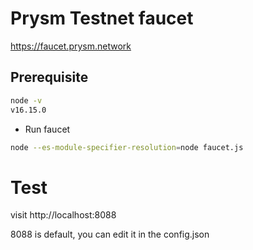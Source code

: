 # Prysm Testnet faucet
https://faucet.prysm.network



## Prerequisite

```sh
node -v
v16.15.0
```
 
 - Run faucet
 ```sh
 node --es-module-specifier-resolution=node faucet.js
 ```
 
 # Test
 
 visit http://localhost:8088
 
 8088 is default, you can edit it in the config.json

 
 
 

